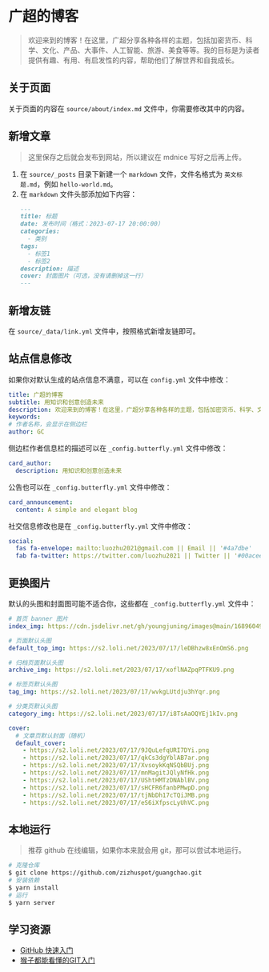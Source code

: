 # 广超的博客

> 欢迎来到的博客！在这里，广超分享各种各样的主题，包括加密货币、科学、文化、产品、大事件、人工智能、旅游、美食等等。我的目标是为读者提供有趣、有用、有启发性的内容，帮助他们了解世界和自我成长。

## 关于页面

关于页面的内容在 `source/about/index.md` 文件中，你需要修改其中的内容。

## 新增文章

> 这里保存之后就会发布到网站，所以建议在 mdnice 写好之后再上传。

1. 在 `source/_posts` 目录下新建一个 `markdown` 文件，文件名格式为 `英文标题.md`，例如 `hello-world.md`。
2. 在 `markdown` 文件头部添加如下内容：
    ```md
    ---
    title: 标题
    date: 发布时间（格式：2023-07-17 20:00:00）
    categories:
      - 类别
    tags:
      - 标签1
      - 标签2
    description: 描述
    cover: 封面图片（可选，没有请删掉这一行）
    ---
    ```

## 新增友链

在 `source/_data/link.yml` 文件中，按照格式新增友链即可。

## 站点信息修改

如果你对默认生成的站点信息不满意，可以在 `config.yml` 文件中修改：

```yml
title: 广超的博客
subtitle: 用知识和创意创造未来
description: 欢迎来到的博客！在这里，广超分享各种各样的主题，包括加密货币、科学、文化、产品、大事件、人工智能、旅游、美食等等。我的目标是为读者提供有趣、有用、有启发性的内容，帮助他们了解世界和自我成长。
keywords:
# 作者名称，会显示在侧边栏
author: GC
```

侧边栏作者信息栏的描述可以在 `_config.butterfly.yml` 文件中修改：

```yml
card_author:
  description: 用知识和创意创造未来
```

公告也可以在 `_config.butterfly.yml` 文件中修改：

```yml
card_announcement:
  content: A simple and elegant blog
```

社交信息修改也是在 `_config.butterfly.yml` 文件中修改：

```yml
social:
  fas fa-envelope: mailto:luozhu2021@gmail.com || Email || '#4a7dbe'
  fab fa-twitter: https://twitter.com/luozhu2021 || Twitter || '#00acee'
```

## 更换图片

默认的头图和封面图可能不适合你，这些都在 `_config.butterfly.yml` 文件中：

```yml
# 首页 banner 图片
index_img: https://cdn.jsdelivr.net/gh/youngjuning/images@main/1689604945346.png

# 页面默认头图
default_top_img: https://s2.loli.net/2023/07/17/leDBhzw8xEnOmS6.png

# 归档页面默认头图
archive_img: https://s2.loli.net/2023/07/17/xoflNAZpqPTFKU9.png

# 标签页默认头图
tag_img: https://s2.loli.net/2023/07/17/wvkgLUtdju3hYqr.png

# 分类页默认头图
category_img: https://s2.loli.net/2023/07/17/i8TsAaOQYEj1kIv.png

cover:
  # 文章页默认封面（随机）
  default_cover:
    - https://s2.loli.net/2023/07/17/9JQuLefqURI7DYi.png
    - https://s2.loli.net/2023/07/17/qkCs3dgYblAB7ar.png
    - https://s2.loli.net/2023/07/17/XvsoykKqNSQbBUj.png
    - https://s2.loli.net/2023/07/17/mnMagitJQlyNfHk.png
    - https://s2.loli.net/2023/07/17/UShtHMTzDNAblBV.png
    - https://s2.loli.net/2023/07/17/sHCFR6fanbPMwpD.png
    - https://s2.loli.net/2023/07/17/tjNbDh17cTQiJMB.png
    - https://s2.loli.net/2023/07/17/eS6iXfpscLyUhVC.png
```

## 本地运行

> 推荐 github 在线编辑，如果你本来就会用 git，那可以尝试本地运行。

```sh
# 克隆仓库
$ git clone https://github.com/zizhuspot/guangchao.git
# 安装依赖
$ yarn install
# 运行
$ yarn server
```

## 学习资源

- [GitHub 快速入门](https://docs.github.com/zh/get-started/quickstart)
- [猴子都能看懂的GIT入门](https://backlog.com/git-tutorial/cn/)